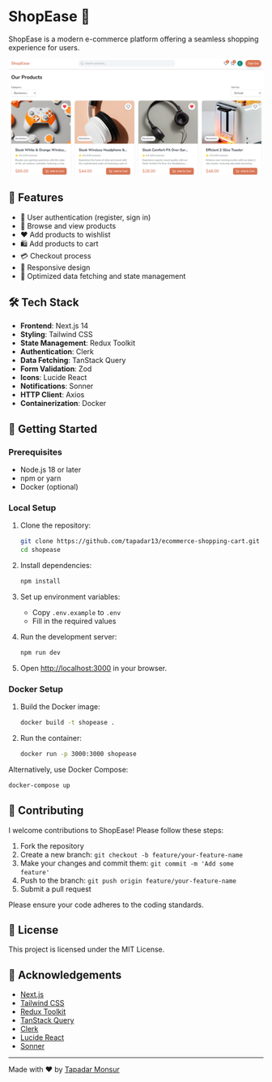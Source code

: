 # ShopEase 🛒

ShopEase is a modern e-commerce platform offering a seamless shopping experience for users.

![ShopEase Logo](/public/shopease.png)

## 🌟 Features

- 👤 User authentication (register, sign in)
- 🏪 Browse and view products
- ❤️ Add products to wishlist
- 🛍️ Add products to cart
- 💳 Checkout process
- 📱 Responsive design
- 🚀 Optimized data fetching and state management

## 🛠️ Tech Stack

- **Frontend**: Next.js 14
- **Styling**: Tailwind CSS
- **State Management**: Redux Toolkit
- **Authentication**: Clerk
- **Data Fetching**: TanStack Query
- **Form Validation**: Zod
- **Icons**: Lucide React
- **Notifications**: Sonner
- **HTTP Client**: Axios
- **Containerization**: Docker

## 🚀 Getting Started

### Prerequisites

- Node.js 18 or later
- npm or yarn
- Docker (optional)

### Local Setup

1. Clone the repository:

   ```bash
   git clone https://github.com/tapadar13/ecommerce-shopping-cart.git
   cd shopease
   ```

2. Install dependencies:

   ```bash
   npm install
   ```

3. Set up environment variables:

   - Copy `.env.example` to `.env`
   - Fill in the required values

4. Run the development server:

   ```bash
   npm run dev
   ```

5. Open [http://localhost:3000](http://localhost:3000) in your browser.

### Docker Setup

1. Build the Docker image:

   ```bash
   docker build -t shopease .
   ```

2. Run the container:
   ```bash
   docker run -p 3000:3000 shopease
   ```

Alternatively, use Docker Compose:

```bash
docker-compose up
```

## 🤝 Contributing

I welcome contributions to ShopEase! Please follow these steps:

1. Fork the repository
2. Create a new branch: `git checkout -b feature/your-feature-name`
3. Make your changes and commit them: `git commit -m 'Add some feature'`
4. Push to the branch: `git push origin feature/your-feature-name`
5. Submit a pull request

Please ensure your code adheres to the coding standards.

## 📄 License

This project is licensed under the MIT License.

## 🙏 Acknowledgements

- [Next.js](https://nextjs.org/)
- [Tailwind CSS](https://tailwindcss.com/)
- [Redux Toolkit](https://redux-toolkit.js.org/)
- [TanStack Query](https://tanstack.com/query/latest)
- [Clerk](https://clerk.dev/)
- [Lucide React](https://lucide.dev/)
- [Sonner](https://sonner.emilkowal.ski/)

---

Made with ❤️ by [Tapadar Monsur](https://x.com/Tapadar13)
